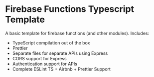 # Firebase Functions Typescript Template

A basic template for firebase functions (and other modules). Includes:

- TypeScript compilation out of the box
- Prettier
- Separate files for separate APIs using Express
- CORS support for Express
- Authentication support for APIs
- Complete ESLint TS + Airbnb + Prettier Support
